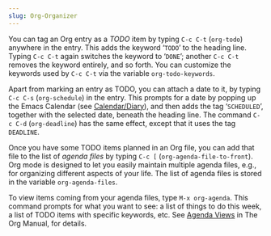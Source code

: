 ```yaml
---
slug: Org-Organizer
---
```


You can tag an Org entry as a *TODO* item by typing `C-c C-t` (`org-todo`) anywhere in the entry. This adds the keyword ‘`TODO`’ to the heading line. Typing `C-c C-t` again switches the keyword to ‘`DONE`’; another `C-c C-t` removes the keyword entirely, and so forth. You can customize the keywords used by `C-c C-t` via the variable `org-todo-keywords`.

Apart from marking an entry as TODO, you can attach a date to it, by typing `C-c C-s` (`org-schedule`) in the entry. This prompts for a date by popping up the Emacs Calendar (see [Calendar/Diary](Calendar_002fDiary)), and then adds the tag ‘`SCHEDULED`’, together with the selected date, beneath the heading line. The command `C-c C-d` (`org-deadline`) has the same effect, except that it uses the tag `DEADLINE`.

Once you have some TODO items planned in an Org file, you can add that file to the list of *agenda files* by typing `C-c [` (`org-agenda-file-to-front`). Org mode is designed to let you easily maintain multiple agenda files, e.g., for organizing different aspects of your life. The list of agenda files is stored in the variable `org-agenda-files`.

To view items coming from your agenda files, type `M-x org-agenda`. This command prompts for what you want to see: a list of things to do this week, a list of TODO items with specific keywords, etc. See [Agenda Views](https://www.gnu.org/software/emacs/manual/html_mono/org.html#Agenda-Views) in The Org Manual, for details.
